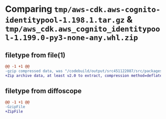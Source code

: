 # Comparing `tmp/aws-cdk.aws-cognito-identitypool-1.198.1.tar.gz` & `tmp/aws_cdk.aws_cognito_identitypool-1.199.0-py3-none-any.whl.zip`

## filetype from file(1)

```diff
@@ -1 +1 @@
-gzip compressed data, was "/codebuild/output/src451122087/src/packages/@aws-cdk/aws-cognito-identitypool/dist/python/aws-cdk.aws-cognito-identitypool-1.19", last modified: Tue Mar 28 21:39:50 2023, max compression
+Zip archive data, at least v2.0 to extract, compression method=deflate
```

## filetype from diffoscope

```diff
@@ -1 +1 @@
-GzipFile
+ZipFile
```

